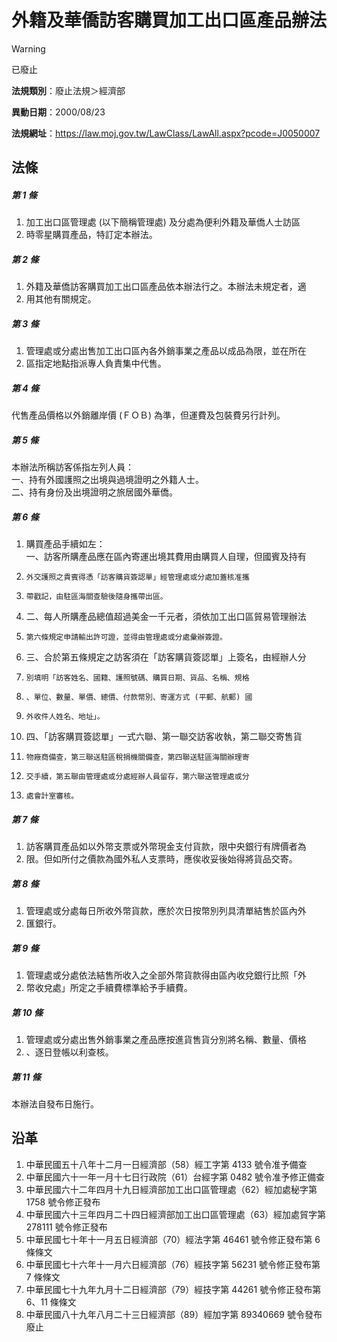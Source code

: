 # 外籍及華僑訪客購買加工出口區產品辦法
> [!WARNING]
> 已廢止

**法規類別**：廢止法規＞經濟部

**異動日期**：2000/08/23  

**法規網址**：https://law.moj.gov.tw/LawClass/LawAll.aspx?pcode=J0050007



## 法條
##### 第 1 條
1. 加工出口區管理處 (以下簡稱管理處) 及分處為便利外籍及華僑人士訪區
1. 時零星購買產品，特訂定本辦法。

##### 第 2 條
1. 外籍及華僑訪客購買加工出口區產品依本辦法行之。本辦法未規定者，適
1. 用其他有關規定。

##### 第 3 條
1. 管理處或分處出售加工出口區內各外銷事業之產品以成品為限，並在所在
1. 區指定地點指派專人負責集中代售。

##### 第 4 條
代售產品價格以外銷離岸價 (ＦＯＢ) 為準，但運費及包裝費另行計列。

##### 第 5 條
本辦法所稱訪客係指左列人員：  
一、持有外國護照之出境與過境證明之外籍人士。  
二、持有身份及出境證明之旅居國外華僑。

##### 第 6 條
1. 購買產品手續如左：  
一、訪客所購產品應在區內寄運出境其費用由購買人自理，但國賓及持有
1.     外交護照之貴賓得憑「訪客購貨簽認單」經管理處或分處加蓋核准攜
1.     帶戳記，由駐區海關查驗後隨身攜帶出區。
1. 二、每人所購產品總值超過美金一千元者，須依加工出口區貿易管理辦法
1.     第六條規定申請輸出許可證，並得由管理處或分處彙辦簽證。
1. 三、合於第五條規定之訪客須在「訪客購貨簽認單」上簽名，由經辦人分
1.     別填明「訪客姓名、國籍、護照號碼、購買日期、貨品、名稱、規格
1.     、單位、數量、單價、總價、付款幣別、寄運方式 (平郵、航郵) 國
1.     外收件人姓名、地址」。
1. 四、「訪客購買簽認單」一式六聯、第一聯交訪客收執，第二聯交寄售貨
1.     物廠商備查，第三聯送駐區稅捐機關備查，第四聯送駐區海關辦理寄
1.     交手續，第五聯由管理處或分處經辦人員留存，第六聯送管理處或分
1.     處會計室審核。

##### 第 7 條
1. 訪客購買產品如以外幣支票或外幣現金支付貨款，限中央銀行有牌價者為
1. 限。但如所付之價款為國外私人支票時，應俟收妥後始得將貨品交寄。

##### 第 8 條
1. 管理處或分處每日所收外幣貨款，應於次日按幣別列具清單結售於區內外
1. 匯銀行。

##### 第 9 條
1. 管理處或分處依法結售所收入之全部外幣貨款得由區內收兌銀行比照「外
1. 幣收兌處」所定之手續費標準給予手續費。

##### 第 10 條
1. 管理處或分處出售外銷事業之產品應按進貨售貨分別將名稱、數量、價格
1. 、逐日登帳以利查核。

##### 第 11 條
本辦法自發布日施行。

## 沿革
1. 中華民國五十八年十二月一日經濟部（58）經工字第 4133 號令准予備查
1. 中華民國六十一年一月十七日行政院（61）台經字第 0482 號令准予修正備查
1. 中華民國六十二年四月十九日經濟部加工出口區管理處（62）經加處秘字第 1758 號令修正發布
1. 中華民國六十三年四月二十四日經濟部加工出口區管理處（63）經加處貿字第 278111 號令修正發布
1. 中華民國七十年十一月五日經濟部（70）經法字第 46461  號令修正發布第 6  條條文
1. 中華民國七十六年十一月六日經濟部（76）經技字第 56231  號令修正發布第 7  條條文
1. 中華民國七十九年九月十二日經濟部（79）經技字第 44261  號令修正發布第 6、11  條條文
1. 中華民國八十九年八月二十三日經濟部（89）經加字第 89340669 號令發布廢止
